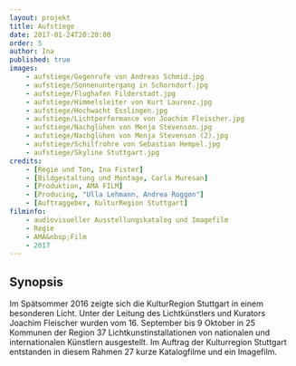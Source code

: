 ```yaml
---
layout: projekt
title: Aufstiege
date: 2017-01-24T20:20:00
order: 5
author: Ina
published: true
images:
    - aufstiege/Gegenrufe von Andreas Schmid.jpg
    - aufstiege/Sonnenuntergang in Schorndorf.jpg
    - aufstiege/Flughafen Filderstadt.jpg
    - aufstiege/Himmelsleiter von Kurt Laurenz.jpg
    - aufstiege/Hochwacht Esslingen.jpg
    - aufstiege/Lichtperformance von Joachim Fleischer.jpg
    - aufstiege/Nachglühen von Menja Stevenson.jpg
    - aufstiege/Nachglühen von Menja Stevenson (2).jpg
    - aufstiege/Schilfrohre von Sebastian Hempel.jpg
    - aufstiege/Skyline Stuttgart.jpg
credits:
    - [Regie und Ton, Ina Fister]
    - [Bildgestaltung und Montage, Carla Muresan]
    - [Produktion, AMA FILM]
    - [Producing, "Ulla Lehmann, Andrea Roggon"]
    - [Auftraggeber, KulturRegion Stuttgart]
filminfo:
    - audiovisueller Ausstellungskatalog und Imagefilm
    - Regie
    - AMA&nbsp;Film
    - 2017
---
```


## Synopsis
Im Spätsommer 2016 zeigte sich die KulturRegion Stuttgart in einem besonderen Licht. Unter der Leitung des Lichtkünstlers und Kurators Joachim Fleischer wurden vom 16. September bis 9 Oktober in 25 Kommunen der Region 37 Lichtkunstinstallationen von nationalen und internationalen Künstlern ausgestellt. Im Auftrag der Kulturregion Stuttgart entstanden in diesem Rahmen 27 kurze Katalogfilme und ein Imagefilm.

